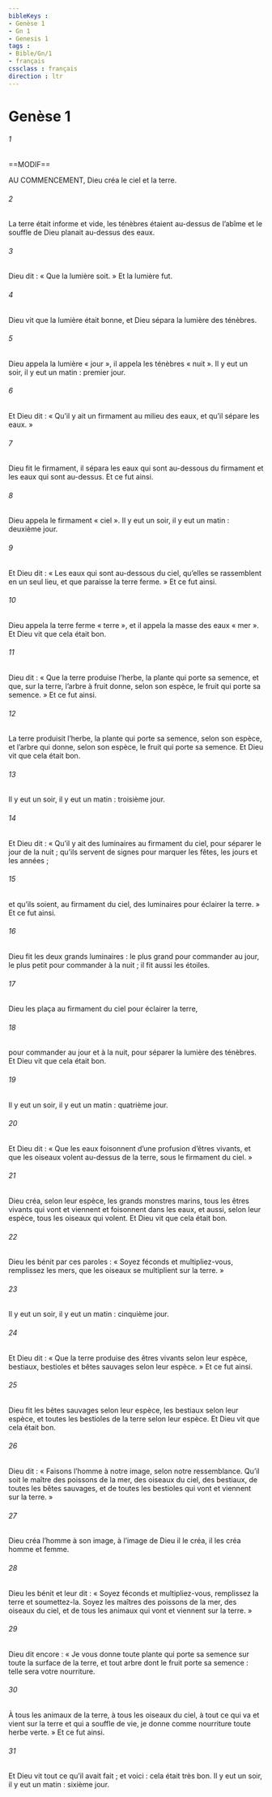 ```yaml
---
bibleKeys : 
- Genèse 1
- Gn 1
- Genesis 1
tags : 
- Bible/Gn/1
- français
cssclass : français
direction : ltr
---
```


# Genèse 1

###### 1
==MODIF==

AU COMMENCEMENT,
Dieu créa le ciel et la terre.
###### 2
La terre était informe et vide,
les ténèbres étaient au-dessus de l’abîme
et le souffle de Dieu planait au-dessus des eaux.
###### 3
Dieu dit :
« Que la lumière soit. »
Et la lumière fut.
###### 4
Dieu vit que la lumière était bonne,
et Dieu sépara la lumière des ténèbres.
###### 5
Dieu appela la lumière « jour »,
il appela les ténèbres « nuit ».
Il y eut un soir, il y eut un matin : premier jour.
###### 6
Et Dieu dit :
« Qu’il y ait un firmament au milieu des eaux,
et qu’il sépare les eaux. »
###### 7
Dieu fit le firmament,
il sépara les eaux qui sont au-dessous du firmament
et les eaux qui sont au-dessus.
Et ce fut ainsi.
###### 8
Dieu appela le firmament « ciel ».
Il y eut un soir, il y eut un matin : deuxième jour.
###### 9
Et Dieu dit :
« Les eaux qui sont au-dessous du ciel,
qu’elles se rassemblent en un seul lieu,
et que paraisse la terre ferme. »
Et ce fut ainsi.
###### 10
Dieu appela la terre ferme « terre »,
et il appela la masse des eaux « mer ».
Et Dieu vit que cela était bon.
###### 11
Dieu dit :
« Que la terre produise l’herbe,
la plante qui porte sa semence,
et que, sur la terre, l’arbre à fruit donne,
selon son espèce,
le fruit qui porte sa semence. »
Et ce fut ainsi.
###### 12
La terre produisit l’herbe,
la plante qui porte sa semence, selon son espèce,
et l’arbre qui donne, selon son espèce,
le fruit qui porte sa semence.
Et Dieu vit que cela était bon.
###### 13
Il y eut un soir, il y eut un matin : troisième jour.
###### 14
Et Dieu dit :
« Qu’il y ait des luminaires au firmament du ciel,
pour séparer le jour de la nuit ;
qu’ils servent de signes
pour marquer les fêtes, les jours et les années ;
###### 15
et qu’ils soient, au firmament du ciel,
des luminaires pour éclairer la terre. »
Et ce fut ainsi.
###### 16
Dieu fit les deux grands luminaires :
le plus grand pour commander au jour,
le plus petit pour commander à la nuit ;
il fit aussi les étoiles.
###### 17
Dieu les plaça au firmament du ciel
pour éclairer la terre,
###### 18
pour commander au jour et à la nuit,
pour séparer la lumière des ténèbres.
Et Dieu vit que cela était bon.
###### 19
Il y eut un soir, il y eut un matin : quatrième jour.
###### 20
Et Dieu dit :
« Que les eaux foisonnent
d’une profusion d’êtres vivants,
et que les oiseaux volent au-dessus de la terre,
sous le firmament du ciel. »
###### 21
Dieu créa, selon leur espèce,
les grands monstres marins,
tous les êtres vivants qui vont et viennent
et foisonnent dans les eaux,
et aussi, selon leur espèce,
tous les oiseaux qui volent.
Et Dieu vit que cela était bon.
###### 22
Dieu les bénit par ces paroles :
« Soyez féconds et multipliez-vous,
remplissez les mers,
que les oiseaux se multiplient sur la terre. »
###### 23
Il y eut un soir, il y eut un matin : cinquième jour.
###### 24
Et Dieu dit :
« Que la terre produise des êtres vivants
selon leur espèce,
bestiaux, bestioles et bêtes sauvages
selon leur espèce. »
Et ce fut ainsi.
###### 25
Dieu fit les bêtes sauvages selon leur espèce,
les bestiaux selon leur espèce,
et toutes les bestioles de la terre selon leur espèce.
Et Dieu vit que cela était bon.
###### 26
Dieu dit :
« Faisons l’homme à notre image,
selon notre ressemblance.
Qu’il soit le maître
des poissons de la mer, des oiseaux du ciel,
des bestiaux, de toutes les bêtes sauvages,
et de toutes les bestioles
qui vont et viennent sur la terre. »
###### 27
Dieu créa l’homme à son image,
à l’image de Dieu il le créa,
il les créa homme et femme.
###### 28
Dieu les bénit et leur dit :
« Soyez féconds et multipliez-vous,
remplissez la terre et soumettez-la.
Soyez les maîtres
des poissons de la mer, des oiseaux du ciel,
et de tous les animaux qui vont et viennent sur la terre. »
###### 29
Dieu dit encore :
« Je vous donne toute plante qui porte sa semence
sur toute la surface de la terre,
et tout arbre dont le fruit porte sa semence :
telle sera votre nourriture.
###### 30
À tous les animaux de la terre,
à tous les oiseaux du ciel,
à tout ce qui va et vient sur la terre
et qui a souffle de vie,
je donne comme nourriture toute herbe verte. »
Et ce fut ainsi.
###### 31
Et Dieu vit tout ce qu’il avait fait ;
et voici : cela était très bon.
Il y eut un soir, il y eut un matin : sixième jour.
